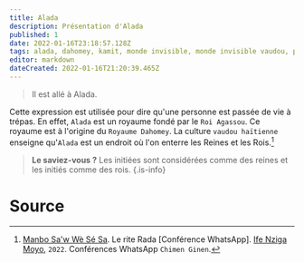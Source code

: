 ```yaml
---
title: Alada
description: Présentation d'Alada
published: 1
date: 2022-01-16T23:18:57.128Z
tags: alada, dahomey, kamit, monde invisible, monde invisible vaudou, paradis, paradis vaudou, religion kamit, royaume, royaume d'alada, royaume dahomey, spiritualité kamit, spiritualité vaudou, spiritualité vaudou haïtienne, vaudou, vaudou haïtien
editor: markdown
dateCreated: 2022-01-16T21:20:39.465Z
---
```


> Il est allé à Alada.

Cette expression est utilisée pour dire qu'une personne est passée de vie à trépas. En effet, `Alada` est un royaume fondé par le `Roi Agassou`. Ce royaume est à l'origine du `Royaume Dahomey`. La culture `vaudou haïtienne` enseigne qu'`Alada` est un endroit où l'on enterre les Reines et les Rois.[^1]

> **Le saviez-vous ?**
> Les initiées sont considérées comme des reines et les initiés comme des rois.
{.is-info}

# Source

[^1]:  [Manbo Sa'w Wè Sé Sa](https://www.facebook.com/rosmywaystv). Le rite Rada [Conférence WhatsApp]. [Ife Nziga Moyo](https://www.facebook.com/IF%C3%89-Nzinga-Moyo-102447998373899/), `2022`. Conférences WhatsApp `Chimen Ginen`.